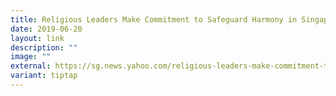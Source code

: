 ```yaml
---
title: Religious Leaders Make Commitment to Safeguard Harmony in Singapore
date: 2019-06-20
layout: link
description: ""
image: ""
external: https://sg.news.yahoo.com/religious-leaders-make-commitment-to-safeguard-harmony-in-singapore-031321565.html
variant: tiptap
---
```

